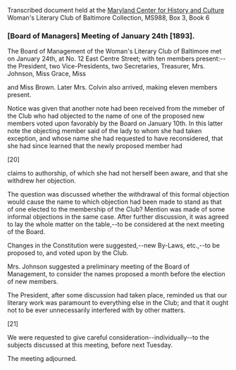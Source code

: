 Transcribed document held at the [Maryland Center for History and Culture](http://mdhs.org/) Woman's Literary Club of Baltimore Collection, MS988, Box 3, Book 6

### [Board of Managers] Meeting of January 24th [1893].

The Board of Management of the Woman's Literary Club of Baltimore met on January 24th, at No. 12 East Centre Street; with ten members present:--the President, two Vice-Presidents, two Secretaries, Treasurer, Mrs. Johnson, Miss Grace, Miss

and Miss Brown. Later Mrs. Colvin also arrived, making eleven members present.

Notice was given that another note had been received from the mmeber of the Club who had objected to the name of one of the proposed new members voted upon favorably by the Board on January 10th. In this latter note the objecting member said of the lady to whom she had taken exception, and whose name she had requested to have reconsidered, that she had since learned that the newly proposed member had

[20]

claims to authorship, of which she had not herself been aware, and that she withdrew her objection.

The question was discussed whether the withdrawal of this formal objection would cause the name to which objection had been made to stand as that of one elected to the membership of the Club? Mention was made of some informal objections in the same case. After further discussion, it was agreed to lay the whole matter on the table,--to be considered at the next meeting of the Board.

Changes in the Constitution were suggested,--new By-Laws, etc.,--to be proposed to, and voted upon by the Club.

Mrs. Johnson suggested a preliminary meeting of the Board of Management, to consider the names proposed a month before the election of new members.

The President, after some discussion had taken place, reminded us that our literary work was paramount to everything else in the Club; and that it ought not to be ever unnecessarily interfered with by other matters.

[21]

We were requested to give careful consideration--individually--to the subjects discussed at this meeting, before next Tuesday.

The meeting adjourned.